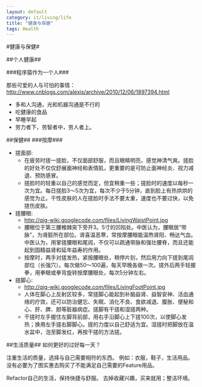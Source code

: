 ```yaml
---
layout: default
category: it/living/life
title: "健康与保健"
tags: Health
---
```



#健康与保健#

##个人健康##

###程序猿作为一个人###

那些可爱的人与可怕的事情：http://www.cnblogs.com/alexis/archive/2010/12/06/1897394.html

* 多和人沟通，光和机器沟通是不行的
* 吃健康的食品
* 早睡早起
* 劳力者下，劳智者中，劳人者上。

##保健##
###按摩###
* 搓面部:
  * 在疲劳时搓一搓脸，不仅面部舒服，而且眼睛明亮，感觉神清气爽。搓脸的好处不仅仅舒展面神经和表情肌，更重要的是可防止面神经炎、视力减退、预防感冒。
  * 搓脸时的轻重以自己的感觉而定，但宜稍重一些；搓脸时的速度以每秒一次为宜。每日搓脸3～5次为宜，每次不少于5分钟，直到脸上有热烘烘的感觉为止。干性皮肤的人在搓脸时手法不要太重，速度也不要过快，以免搓伤皮肤。
* 搓腰眼:
  * http://qjg-wiki.googlecode.com/files/LivingWaistPoint.jpg
  * 腰眼位于第三腰椎棘突下旁开3。5寸的凹陷处。中医认为，腰眼居“带脉”，为肾脏所在部位。肾喜温恶寒，常按摩腰眼能温煦肾阳、畅达气血。中医认为，用掌搓腰眼和尾闾，不仅可以疏通带脉和强壮腰脊，而且还能起到固精益肾和延年益寿的作用。 
  * 按摩时，两手对搓发热，紧按腰眼处，稍停片刻，然后用力向下搓到尾闾部位（长强穴）。每次做50～100遍，每天早晚各做一次。搓外后两手轻握拳，用拳眼或拳背旋转按摩腰眼处，每次5分钟左右。
* 搓脚心:
  * http://qjg-wiki.googlecode.com/files/LivingFootPoint.jpg
  * 人体在脚心上反射区较多，常搓脚心能起到补脑益肾、益智安神、活血通络的疗效，还可以防治健忘、失眠、消化不良、食欲减退、腹胀、便秘和心、肝、脾、胆等脏器病症。搓脚有干搓和湿搓两种。
  * 干搓时左手握住左脚背前部，用右手沿脚心上下搓100次，以使脚心发热；换用左手搓右脚脚心。搓的力度以自己舒适为宜。湿搓时把脚放在温水盆中，泡至脚发红，再按干搓的方法搓。 

##生活质量##
如何更好的过好每一天？

注重生活的质量，选择与自己需要相符的东西。
例如：衣服，鞋子，生活用品。
没有必要为了图实惠去购买了不能满足自己需要的Feature用品。

Refactor自己的生活，保持快捷与舒服。
去掉收藏兴趣，买来就用；整洁环境。
